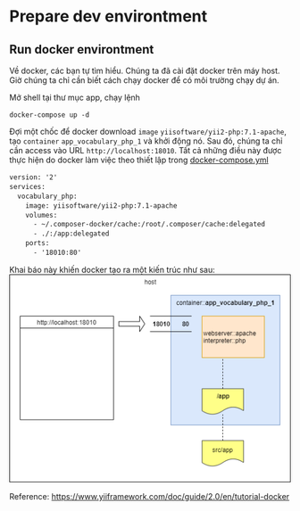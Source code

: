 # Prepare dev environtment

## Run docker environtment

Về docker, các bạn tự tìm hiểu.
Chúng ta đã cài đặt docker trên máy host. Giờ chúng ta chỉ cần biết cách chạy docker để có môi trường chạy dự án.

Mở shell tại thư mục app, chạy lệnh
```shell
docker-compose up -d
```

Đợi một chốc để docker download `image` `yiisoftware/yii2-php:7.1-apache`, tạo `container` `app_vocabulary_php_1` và khởi động nó.
Sau đó, chúng ta chỉ cần access vào URL `http://localhost:18010`.
Tất cả những điều này được thực hiện do docker làm việc theo thiết lập trong [docker-compose.yml](../../src/app/docker-compose.yml)
```xml
version: '2'
services:
  vocabulary_php:
    image: yiisoftware/yii2-php:7.1-apache
    volumes:
      - ~/.composer-docker/cache:/root/.composer/cache:delegated
      - ./:/app:delegated
    ports:
      - '18010:80'
```

Khai báo này khiến docker tạo ra một kiến trúc như sau:
![docker](material/ProjectPlan.png)

Reference: https://www.yiiframework.com/doc/guide/2.0/en/tutorial-docker